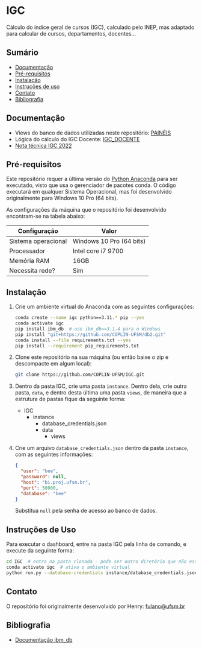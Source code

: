 # IGC

Cálculo do índice geral de cursos (IGC), calculado pelo INEP, mas adaptado para calcular de cursos, departamentos, 
docentes...

## Sumário

* [Documentação](#documentação)
* [Pré-requisitos](#pré-requisitos)
* [Instalação](#instalação)
* [Instruções de uso](#instruções-de-uso)
* [Contato](#contato)
* [Bibliografia](#bibliografia)

## Documentação

* Views do banco de dados utilizadas neste repositório: [PAINÉIS](PAINEIS.md)
* Lógica do cálculo do IGC Docente: [IGC_DOCENTE](IGC_DOCENTE.md)
* [Nota técnica IGC 2022](data/nota_técnica_igc.pdf)

## Pré-requisitos

Este repositório requer a última versão do [Python Anaconda](https://www.anaconda.com/download) para ser executado, 
visto que usa o gerenciador de pacotes conda. O código executará em qualquer Sistema Operacional, mas foi desenvolvido
originalmente para Windows 10 Pro (64 bits).

As configurações da máquina que o repositório foi desenvolvido encontram-se na tabela abaixo:

| Configuração        | Valor                    |
|---------------------|--------------------------|
| Sistema operacional | Windows 10 Pro (64 bits) |
| Processador         | Intel core i7 9700       |
| Memória RAM         | 16GB                     |
| Necessita rede?     | Sim                      |


## Instalação

1. Crie um ambiente virtual do Anaconda com as seguintes configurações:

   ```bash
   conda create --name igc python==3.11.* pip --yes
   conda activate igc
   pip install ibm_db  # use ibm_db==3.1.4 para o Windows
   pip install "git+https://github.com/COPLIN-UFSM/db2.git"
   conda install --file requirements.txt --yes
   pip install --requirement pip_requirements.txt
   ```

2. Clone este repositório na sua máquina (ou então baixe o zip e descompacte em algum local):

   ```bash
   git clone https://github.com/COPLIN-UFSM/IGC.git
   ```
   
3. Dentro da pasta IGC, crie uma pasta `instance`. Dentro dela, crie outra pasta, `data`, e dentro desta última uma pasta `views`,
   de maneira que a estrutura de pastas fique da seguinte forma:

   * IGC
     * instance
       * database_credentials.json
       * data
         * views

4. Crie um arquivo `database_credentials.json` dentro da pasta `instance`, com as seguintes informações:

   ```json
   {
     "user": "bee",
     "password": null,
     "host": "bi.proj.ufsm.br",
     "port": 50000,
     "database": "bee"
   }
   ```
   Substitua `null` pela senha de acesso ao banco de dados.

## Instruções de Uso

Para executar o dashboard, entre na pasta IGC pela linha de comando, e execute da seguinte forma:

```bash
cd IGC  # entra na pasta clonada - pode ser outro diretório que não este
conda activate igc  # ativa o ambiente virtual 
python run.py --database-credentials instance/database_credentials.json --views-path instance/data/views
```

## Contato

O repositório foi originalmente desenvolvido por Henry: [fulano@ufsm.br]()

## Bibliografia

* [Documentação ibm_db](https://www.ibm.com/docs/en/db2/11.5?topic=framework-application-development-db)
